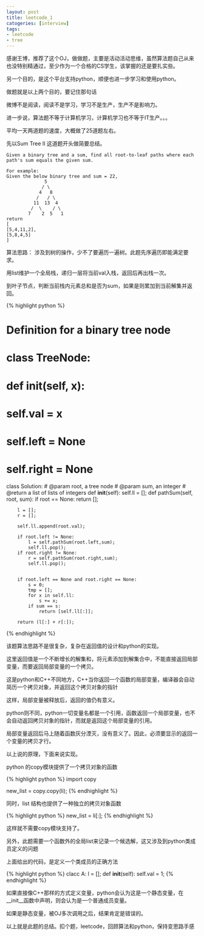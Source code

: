 ```yaml
---
layout: post
title: leetcode_1
catogeries: [interview]
tags:
- leetcode
- tree
---
```


感谢王博，推荐了这个OJ，做做题，主要是活动活动思维，虽然算法题自己从来也没特别精通过，至少作为一个合格的CS学生，该掌握的还是要扎实些。

另一个目的，是这个平台支持python，顺便也进一步学习和使用python。

做题就是以上两个目的，要记住那句话

微博不是阅读，阅读不是学习，学习不是生产，生产不是影响力。

进一步说，算法题不等于计算机学习，计算机学习也不等于IT生产。。。

平均一天两道题的速度，大概做了25道题左右。

先以Sum Tree II 这道题开头做简要总结。


    Given a binary tree and a sum, find all root-to-leaf paths where each path's sum equals the given sum.

    For example:
    Given the below binary tree and sum = 22,
                  5
                 / \
                4   8
               /   / \
              11  13  4
             /  \    / \
            7    2  5   1
    return
    [
    [5,4,11,2],
    [5,8,4,5]
    ]

算法思路：
涉及到树的操作，少不了要遍历一遍树。此题先序遍历即能满足要求。

用list维护一个全局栈，递归一层将当前val入栈，返回后再出栈一次。

到叶子节点，判断当前栈内元素总和是否为sum，如果是则累加到当前解集并返回。

{% highlight python %}
# Definition for a  binary tree node
# class TreeNode:
#     def __init__(self, x):
#         self.val = x
#         self.left = None
#         self.right = None
class Solution:
    # @param root, a tree node
    # @param sum, an integer
    # @return a list of lists of integers
    def __init__(self):
        self.ll = [];
    def pathSum(self, root, sum):
        if root == None:
            return [];
            
        l = [];
        r = [];
        
        self.ll.append(root.val);
        
        if root.left != None:  
            l = self.pathSum(root.left,sum);
            self.ll.pop();
        if root.right != None:
            r = self.pathSum(root.right,sum);
            self.ll.pop();
            
        
        if root.left == None and root.right == None:
            s = 0;
            tmp = [];
            for x in self.ll:
                s += x;
            if sum == s:
                return [self.ll[:]];
                
        return (l[:] + r[:]);
{% endhighlight %}

该题算法思路不是很复杂，复杂在返回值的设计和python的实现。

这里返回值是一个不断增长的解集和，将元素添加到解集合中，不能直接返回局部变量，而要返回局部变量的一个拷贝。

这是python和C++不同地方，C++当你返回一个函数的局部变量，编译器会自动简历一个拷贝对象，并返回这个拷贝对象的指针

这样，局部变量被释放后，返回的值仍有意义。

python则不同，python一切变量名都是一个引用，函数返回一个局部变量，也不会自动返回拷贝对象的指针，而就是返回这个局部变量的引用。

局部变量返回后马上随着函数灰分湮灭，没有意义了。因此，必须要显示的返回一个变量的拷贝才行。

以上说的原理，下面来说实现。

python 的copy模块提供了一个拷贝对象的函数

{% highlight python %}
import copy

new_list = copy.copy(li);
{% endhighlight %}

同时，list 结构也提供了一种独立的拷贝对象函数

{% highlight python %}
new_list = li[:];
{% endhighlight %}

这样就不需要copy模块支持了。

另外，此题需要一个函数外的全局list来记录一个候选解，这又涉及到python类成员定义的问题

上面给出的代码，是定义一个类成员的正确方法

{% highlight python %}
clacc A:
    l = [];
    def __init__(self):
        self.val = 1;
{% endhighlight %}

如果直接像C++那样的方式定义变量，python会认为这是一个静态变量，在__init__函数中声明，则会认为是一个普通成员变量。

如果是静态变量，被OJ多次调用之后，结果肯定是错误的。

以上就是此题的总结。扣个题，leetcode，回顾算法和python，保持变思路手感 
